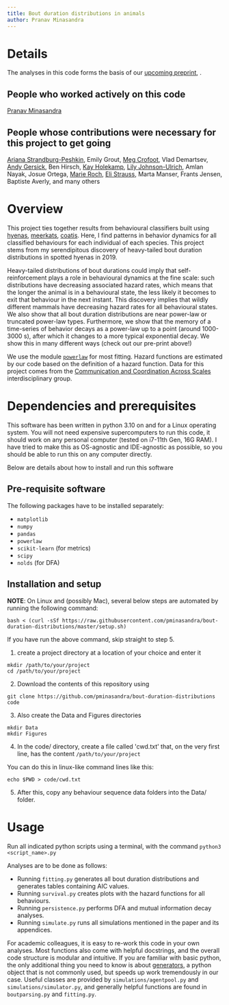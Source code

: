 ```yaml
--- 
title: Bout duration distributions in animals 
author: Pranav Minasandra 
---
```


# Details
The analyses in this code forms the basis of our [upcoming preprint](), <full title here>.

## People who worked actively on this code
[Pranav Minasandra](https://pminasandra.github.io)

## People whose contributions were necessary for this project to get going
[Ariana Strandburg-Peshkin](https://cocomo.group),
Emily Grout,
[Meg Crofoot](https://www.ab.mpg.de/crofoot),
Vlad Demartsev,
[Andy Gersick](https://circle-polygon-6hmw.squarespace.com/),
Ben Hirsch,
[Kay Holekamp](https://www.holekamplab.org/),
[Lily Johnson-Ulrich](http://lilyjohnsonulrich.weebly.com/),
Amlan Nayak,
Josue Ortega,
[Marie Roch](https://roch.sdsu.edu/),
[Eli Strauss](https://straussed.github.io/),
Marta Manser,
Frants Jensen,
Baptiste Averly,
and many others

# Overview

This project ties together results from behavioural classifiers built using
[hyenas](https://github.com/pminasandra/hyena-acc),
[meerkats](https://github.com/pminasandra/meerkat-acc),
[coatis](https://github.com/pminasandra/Coati_ACC_Pipeline). Here, I find
patterns in behavior dynamics for all classified behaviours for each individual of
each species. This project stems from my serendipitous discovery of
heavy-tailed bout duration distributions in spotted hyenas in 2019.

Heavy-tailed distributions of bout durations could imply that self-reinforcement
plays a role in behavioural dynamics at the fine scale: such distributions have
decreasing associated hazard rates, which means that the longer the animal is in
a behavioural state, the less likely it becomes to exit that behaviour in the
next instant. This discovery implies that wildly
different mammals have decreasing hazard rates for all behavioural states.
We also show that all bout duration distributions are near power-law or
truncated power-law types. 
Furthermore, we show that the memory of a time-series of behavior decays as
a power-law up to a point (around 1000-3000 s), after which it changes to a more
typical exponential decay. We show this in many different ways (check out our
pre-print above!)

We use the module
[`powerlaw`](https://journals.plos.org/plosone/article?id=10.1371/journal.pone.0085777)
for most fitting. 
Hazard functions are estimated by our code based on the definition of a hazard
function.
Data for this project comes from the [Communication and
Coordination Across Scales](https://www.movecall.group/) interdisciplinary
group.


# Dependencies and prerequisites

This software has been written in python 3.10 on and for a Linux operating
system. You will not need expensive supercomputers to run this code, it should
work on any personal computer (tested on i7-11th Gen, 16G RAM). I have tried to
make this as OS-agnostic and IDE-agnostic as possible, so you should be able to
run this on any computer directly.

Below are details about how to install and run this software

## Pre-requisite software

The following packages have to be installed separately:

- `matplotlib`
- `numpy`
- `pandas`
- `powerlaw`
- `scikit-learn` (for metrics)
- `scipy`
- `nolds` (for DFA)


## Installation and setup

**NOTE**: On Linux and (possibly Mac), several below steps are automated by running the following command:

```
bash < (curl -sSf https://raw.githubusercontent.com/pminasandra/bout-duration-distributions/master/setup.sh)
```

If you have run the above command, skip straight to step 5.

1. create a project directory at a location of your choice and enter it

```
mkdir /path/to/your/project
cd /path/to/your/project
```

2. Download the contents of this repository using 

`git clone https://github.com/pminasandra/bout-duration-distributions
code`

3. Also create the Data and Figures directories

```
mkdir Data
mkdir Figures
```


4. In the code/ directory, create a file called 'cwd.txt' that, on the very first
line, has the content `/path/to/your/project` 

You can do this in linux-like command lines like this:
```
echo $PWD > code/cwd.txt
```

5. After this, copy any behaviour sequence data folders into the Data/ folder.

# Usage

Run all indicated python scripts using a terminal, with the command 
`python3 <script_name>.py`

Analyses are to be done as follows:

- Running `fitting.py` generates all bout duration
    distributions and generates tables containing AIC values. 
- Running `survival.py` creates plots with the hazard functions for all behaviours. 
- Running `persistence.py` performs DFA and mutual information decay analyses.
- Running `simulate.py` runs all simulations mentioned in the paper and its appendices.

For academic colleagues, it is easy to re-work this code in your own analyses.
Most functions also come with helpful docstrings, and the overall code structure
is modular and intuitive.
If you are familiar with basic python, the only additional thing you need to
know is about [generators](https://wiki.python.org/moin/Generators), 
a python object that is not commonly used, but
speeds up work tremendously in our case.
Useful classes are provided by `simulations/agentpool.py` and
`simulations/simulator.py`, and generally helpful functions are found in
`boutparsing.py` and `fitting.py`.
